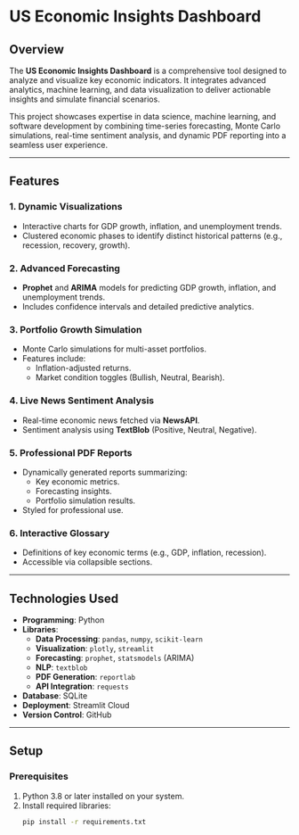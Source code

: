 # US Economic Insights Dashboard

## **Overview**
The **US Economic Insights Dashboard** is a comprehensive tool designed to analyze and visualize key economic indicators. It integrates advanced analytics, machine learning, and data visualization to deliver actionable insights and simulate financial scenarios.

This project showcases expertise in data science, machine learning, and software development by combining time-series forecasting, Monte Carlo simulations, real-time sentiment analysis, and dynamic PDF reporting into a seamless user experience.

---

## **Features**

### **1. Dynamic Visualizations**
- Interactive charts for GDP growth, inflation, and unemployment trends.
- Clustered economic phases to identify distinct historical patterns (e.g., recession, recovery, growth).

### **2. Advanced Forecasting**
- **Prophet** and **ARIMA** models for predicting GDP growth, inflation, and unemployment trends.
- Includes confidence intervals and detailed predictive analytics.

### **3. Portfolio Growth Simulation**
- Monte Carlo simulations for multi-asset portfolios.
- Features include:
  - Inflation-adjusted returns.
  - Market condition toggles (Bullish, Neutral, Bearish).

### **4. Live News Sentiment Analysis**
- Real-time economic news fetched via **NewsAPI**.
- Sentiment analysis using **TextBlob** (Positive, Neutral, Negative).

### **5. Professional PDF Reports**
- Dynamically generated reports summarizing:
  - Key economic metrics.
  - Forecasting insights.
  - Portfolio simulation results.
- Styled for professional use.

### **6. Interactive Glossary**
- Definitions of key economic terms (e.g., GDP, inflation, recession).
- Accessible via collapsible sections.

---

## **Technologies Used**
- **Programming**: Python
- **Libraries**: 
  - **Data Processing**: `pandas`, `numpy`, `scikit-learn`
  - **Visualization**: `plotly`, `streamlit`
  - **Forecasting**: `prophet`, `statsmodels` (ARIMA)
  - **NLP**: `textblob`
  - **PDF Generation**: `reportlab`
  - **API Integration**: `requests`
- **Database**: SQLite
- **Deployment**: Streamlit Cloud
- **Version Control**: GitHub

---

## **Setup**

### **Prerequisites**
1. Python 3.8 or later installed on your system.
2. Install required libraries:
   ```bash
   pip install -r requirements.txt
